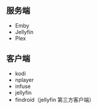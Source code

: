 
## 服务端

- Emby
- Jellyfin
- Plex

## 客户端

- kodi
- nplayer
- infuse
- jellyfin
- findroid（jellyfin 第三方客户端）